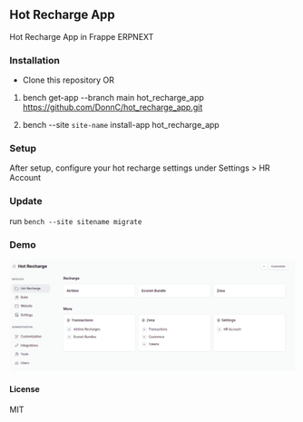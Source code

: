 ## Hot Recharge App

Hot Recharge App in Frappe ERPNEXT

### Installation
* Clone this repository  OR



1. bench get-app --branch main hot_recharge_app  https://github.com/DonnC/hot_recharge_app.git


2. bench --site `site-name` install-app hot_recharge_app

### Setup
After setup, configure your hot recharge settings under Settings > HR Account

### Update
run `bench --site sitename migrate`

### Demo
![demo.png](screenshots/home.png)



#### License

MIT
